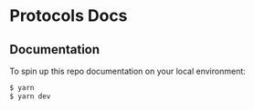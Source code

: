 # Protocols Docs

## Documentation

To spin up this repo documentation on your local environment:

```bash
$ yarn
$ yarn dev
```
